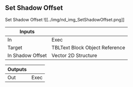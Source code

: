 ## Set Shadow Offset
Set Shadow Offset
![[../img/nd_img_SetShadowOffset.png]]

|Inputs||
|--|--|
| In | Exec |
| Target | TBLText Block Object Reference |
| In Shadow Offset | Vector 2D Structure |

|Outputs||
|--|--|
| Out | Exec |
